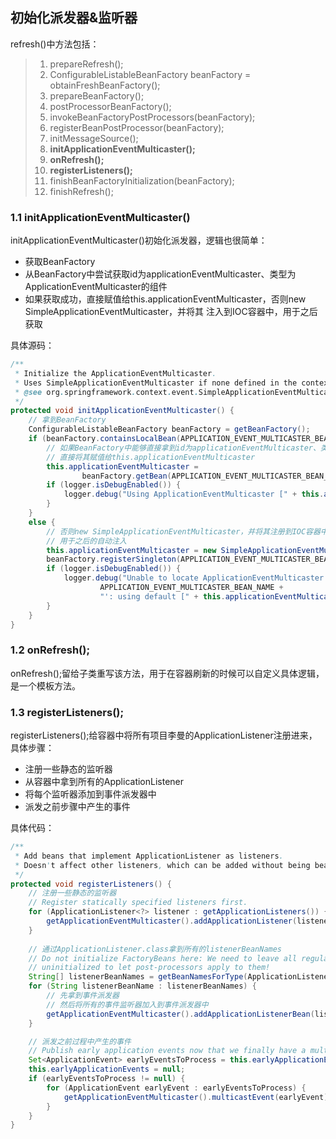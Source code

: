 ## 初始化派发器&监听器

refresh()中方法包括：

> 1. prepareRefresh(); 
> 2. ConfigurableListableBeanFactory beanFactory = obtainFreshBeanFactory();
> 3. prepareBeanFactory();
> 4. postProcessorBeanFactory();
> 5. invokeBeanFactoryPostProcessors(beanFactory);
> 6. registerBeanPostProcessor(beanFactory);
> 7. initMessageSource();
> 8. **initApplicationEventMulticaster();**
> 9. **onRefresh();**
> 10. **registerListeners();**
> 11. finishBeanFactoryInitialization(beanFactory);
> 12. finishRefresh();

### 1.1 initApplicationEventMulticaster()
initApplicationEventMulticaster()初始化派发器，逻辑也很简单：
- 获取BeanFactory
- 从BeanFactory中尝试获取id为applicationEventMulticaster、类型为ApplicationEventMulticaster的组件
- 如果获取成功，直接赋值给this.applicationEventMulticaster，否则new SimpleApplicationEventMulticaster，并将其
注入到IOC容器中，用于之后获取

具体源码：
```java
/**
 * Initialize the ApplicationEventMulticaster.
 * Uses SimpleApplicationEventMulticaster if none defined in the context.
 * @see org.springframework.context.event.SimpleApplicationEventMulticaster
 */
protected void initApplicationEventMulticaster() {
    // 拿到BeanFactory
    ConfigurableListableBeanFactory beanFactory = getBeanFactory();
    if (beanFactory.containsLocalBean(APPLICATION_EVENT_MULTICASTER_BEAN_NAME)) {
        // 如果BeanFactory中能够直接拿到id为applicationEventMulticaster、类型为ApplicationEventMulticaster的组件
        // 直接将其赋值给this.applicationEventMulticaster
        this.applicationEventMulticaster =
                beanFactory.getBean(APPLICATION_EVENT_MULTICASTER_BEAN_NAME, ApplicationEventMulticaster.class);
        if (logger.isDebugEnabled()) {
            logger.debug("Using ApplicationEventMulticaster [" + this.applicationEventMulticaster + "]");
        }
    }
    else {
        // 否则new SimpleApplicationEventMulticaster，并将其注册到IOC容器中
        // 用于之后的自动注入
        this.applicationEventMulticaster = new SimpleApplicationEventMulticaster(beanFactory);
        beanFactory.registerSingleton(APPLICATION_EVENT_MULTICASTER_BEAN_NAME, this.applicationEventMulticaster);
        if (logger.isDebugEnabled()) {
            logger.debug("Unable to locate ApplicationEventMulticaster with name '" +
                    APPLICATION_EVENT_MULTICASTER_BEAN_NAME +
                    "': using default [" + this.applicationEventMulticaster + "]");
        }
    }
}
```

### 1.2 onRefresh();
onRefresh();留给子类重写该方法，用于在容器刷新的时候可以自定义具体逻辑，是一个模板方法。

### 1.3 registerListeners();
registerListeners();给容器中将所有项目李曼的ApplicationListener注册进来，具体步骤：
- 注册一些静态的监听器
- 从容器中拿到所有的ApplicationListener
- 将每个监听器添加到事件派发器中
- 派发之前步骤中产生的事件

具体代码：
```java
/**
 * Add beans that implement ApplicationListener as listeners.
 * Doesn't affect other listeners, which can be added without being beans.
 */
protected void registerListeners() {
    // 注册一些静态的监听器
    // Register statically specified listeners first.
    for (ApplicationListener<?> listener : getApplicationListeners()) {
        getApplicationEventMulticaster().addApplicationListener(listener);
    }
    
    // 通过ApplicationListener.class拿到所有的listenerBeanNames
    // Do not initialize FactoryBeans here: We need to leave all regular beans
    // uninitialized to let post-processors apply to them!
    String[] listenerBeanNames = getBeanNamesForType(ApplicationListener.class, true, false);
    for (String listenerBeanName : listenerBeanNames) {
        // 先拿到事件派发器
        // 然后将所有的事件监听器加入到事件派发器中
        getApplicationEventMulticaster().addApplicationListenerBean(listenerBeanName);
    }

    // 派发之前过程中产生的事件
    // Publish early application events now that we finally have a multicaster...
    Set<ApplicationEvent> earlyEventsToProcess = this.earlyApplicationEvents;
    this.earlyApplicationEvents = null;
    if (earlyEventsToProcess != null) {
        for (ApplicationEvent earlyEvent : earlyEventsToProcess) {
            getApplicationEventMulticaster().multicastEvent(earlyEvent);
        }
    }
}
```
